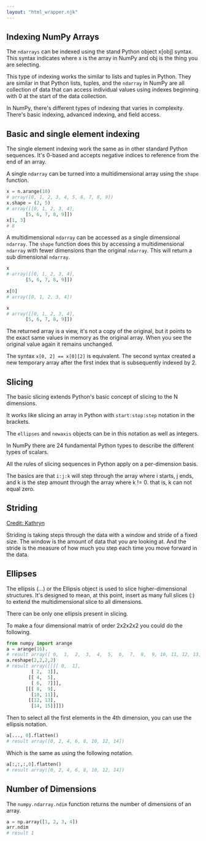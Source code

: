 ```yaml
---
layout: "html_wrapper.njk"
---
```

## Indexing NumPy Arrays

The `ndarrays` can be indexed using the stand Python object x[obj] syntax. This syntax indicates where x is the array in NumPy and obj is the thing you are selecting.

This type of indexing works the similar to lists and tuples in Python. They are similar in that Python lists, tuples, and the `ndarray` in NumPy are all collection of data that can access individual values using indexes beginning with 0 at the start of the data collection. 

In NumPy, there's different types of indexing that varies in complexity. There's basic indexing, advanced indexing, and field access.

## Basic and single element indexing

The single element indexing work the same as in other standard Python sequences. It's 0-based and accepts negative indices to reference from the end of an array.

A single `ndarray` can be turned into a multidimensional array using the `shape` function.

```python
x = n.arange(10)
# array([0, 1, 2, 3, 4, 5, 6, 7, 8, 9])
x.shape = (2, 5)
# array([[0, 1, 2, 3, 4],
       [5, 6, 7, 8, 9]])
x[1, 3]
# 8
```

A multidimensional `ndarray` can be accessed as a single dimensional `ndarray`. The `shape` function does this by accessing a multidimensional `ndarray` with fewer dimensions than the original `ndarray`. This will return a sub dimensional `ndarray`.

```python
x
# array([[0, 1, 2, 3, 4],
       [5, 6, 7, 8, 9]])
       
x[0]
# array([0, 1, 2, 3, 4])

x
# array([[0, 1, 2, 3, 4],
       [5, 6, 7, 8, 9]])
```

The returned array is a view, it's not a copy of the original, but it points to the exact same values in memory as the original array. When you see the original value again it remains unchanged.

The syntax `x[0, 2] == x[0][2]` is equivalent. The second syntax created a new temporary array after the first index that is subsequently indexed by 2.

## Slicing 

The basic slicing extends Python's basic concept of slicing to the N dimensions. 

It works like slicing an array in Python with `start:stop:step` notation in the brackets.

The `ellipses` and `newaxis` objects can be in this notation as well as integers. 

In NumPy there are 24 fundamental Python types to describe the different types of scalars.

All the rules of slicing sequences in Python apply on a per-dimension basis.

The basics are that `i:j:k` will step through the array where i starts, j ends, and k is the step amount through the array where k != 0. that is, k can not equal zero.

## Striding
[Credit: Kathryn](https://medium.com/analytics-vidhya/a-thorough-understanding-of-numpy-strides-and-its-application-in-data-processing-e40eab1c82fe)

Striding is taking steps through the data with a window and stride of a fixed size. The window is the amount of data that you are looking at. And the stride is the measure of how much you step each time you move forward in the data.

## Ellipses

The ellipsis (...) or the Ellipsis object is used to slice higher-dimensional structures. It's designed to mean, at this point, insert as many full slices (:) to extend the multidimensional slice to all dimensions.

There can be only one ellipsis present in slicing. 

To make a four dimensional matrix of order 2x2x2x2 you could do the following.

```python
from numpy import arange
a = arange(16).
# result array([ 0,  1,  2,  3,  4,  5,  6,  7,  8,  9, 10, 11, 12, 13, 14, 15])
a.reshape(2,2,2,2)
# result array([[[[ 0,  1],
         [ 2,  3]],
        [[ 4,  5],
         [ 6,  7]]],
       [[[ 8,  9],
         [10, 11]],
        [[12, 13],
         [14, 15]]]])
```

Then to select all the first elements in the 4th dimension, you can use the ellipsis notation.

```python
a[..., 0].flatten()
# result array([0, 2, 4, 6, 8, 10, 12, 14])
```

Which is the same as using the following notation.

```python
a[:,:,:,0].flatten()
# result array([0, 2, 4, 6, 8, 10, 12, 14])
```

## Number of Dimensions

The `numpy.ndarray.ndim` function returns the number of dimensions of an array.


```python
a = np.array([1, 2, 3, 4])
arr.ndim
# result 1
```


